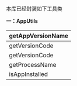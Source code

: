 本库已经封装如下工具类

**一：AppUtils**

|getAppVersionName |
|---|
| getVersionCode  |
| getVersionCode  |
| getProcessName  |
|isAppInstalled|

